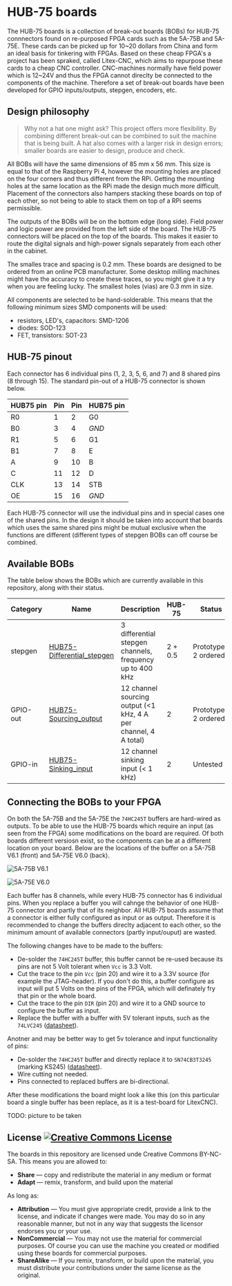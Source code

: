 # HUB-75 boards

The HUB-75 boards is a collection of break-out boards (BOBs) for HUB-75 connnectors found on re-purposed FPGA cards such as the 5A-75B and 5A-75E. These cards can be picked up for 10\~20 dollars from China and form an ideal basis for tinkering with FPGAs. Based on these cheap FPGA's a project has been spraked, called Litex-CNC, which aims to repurpose these cards to a cheap CNC controller. CNC-machines normally have field power which is 12\~24V and thus the FPGA cannot direclty be connected to the components of the machine. Therefore a set of break-out boards have been developed for GPIO inputs/outputs, stepgen, encoders, etc.

## Design philosophy
> Why not a hat one might ask? This project offers more flexibility. By combining different break-out can be combined to suit the machine that is being built. A hat also comes with a larger risk in design errors; smaller boards are easier to design, produce and check.

All BOBs will have the same dimensions of 85 mm x 56 mm. This size is equal to that of the Raspberry Pi 4, however the mounting holes are placed on the four corners and thus different from the RPi. Getting the mounting holes at the same location as the RPi made the design much more difficult. Placement of the connectors also hampers stacking these boards on top of each other, so not being to able to stack them on top of a RPi seems permissible.

The outputs of the BOBs will be on the bottom edge (long side). Field power and logic power are provided from the left side of the board. The HUB-75 connectors will be placed on the top of the boards. This makes it easier to route the digital signals and high-power signals separately from each other in the cabinet.

The smalles trace and spacing is 0.2 mm. These boards are designed to be ordered from an online PCB manufacturer. Some desktop milling machines might have the accuracy to create these traces, so you might give it a try when you are feeling lucky. The smallest holes (vias) are 0.3 mm in size.

All components are selected to be hand-solderable. This means that the following minimum sizes SMD components will be used:
- resistors, LED's, capacitors: SMD-1206
- diodes: SOD-123
- FET, transistors: SOT-23

## HUB-75 pinout
Each connector has 6 individual pins (1, 2, 3, 5, 6, and 7) and 8 shared pins (8 through 15). The standard pin-out of a HUB-75 connector is shown below.

| HUB75 pin | Pin   | Pin   | HUB75 pin |
|-----------|-------|-------|-----------|
| R0        | 1     | 2     | G0        |
| B0        | 3     | 4     | *GND*     |
| R1        | 5     | 6     | G1        |
| B1        | 7     | 8     | E         |
| A         | 9     | 10    | B         |
| C         | 11    | 12    | D         |
| CLK       | 13    | 14    | STB       |
| OE        | 15    | 16    | *GND*     |

Each HUB-75 connector will use the individual pins and in special cases one of the shared pins. In the design it should be taken into account that boards which uses the same shared pins might be mutual exclusive when the functions are different (different types of stepgen BOBs can off course be combined.

## Available BOBs
The table below shows the BOBs which are currently available in this repository, along with their status.

| Category  | Name                                                     | Description                                                     | HUB-75    | Status            |
|-----------|----------------------------------------------------------|-----------------------------------------------------------------|-----------|---------------------|
| stepgen   | [HUB75-Differential_stepgen](HUB75-Differential_stepgen) | 3 differential stepgen channels, frequency up to 400 kHz        | 2 + 0.5   | Prototype-2 ordered | 
| GPIO-out  | [HUB75-Sourcing_output](HUB75-Sourcing_output)           | 12 channel sourcing output (<1 kHz, 4 A per channel, 4 A total) | 2         | Prototype-2 ordered | 
| GPIO-in   | [HUB75-Sinking_input](HUB75-Sinking_input)               | 12 channel sinking input (< 1 kHz)                              | 2         | Untested          |

## Connecting the BOBs to your FPGA
On both the 5A-75B and the 5A-75E the `74HC245T` buffers are hard-wired as outputs. To be able to use the HUB-75 boards which require an input (as seen from the FPGA) some modifications on the board are required. Of both boards different versiosn exist, so the components can be at a different location on your board. Below are the locations of the buffer on a 5A-75B V6.1 (front) and 5A-75E V6.0 (back).

![5A-75B V6.1](images/cl-5a-75b-v61-front-annotated.jpg)

![5A-75E V6.0](images/cl-5a-75e-v60-back.jpg)

Each buffer has 8 channels, while every HUB-75 connector has 6 individual pins. When you replace a buffer you will cahnge the behavior of one HUB-75 connector and partly that of its neighbor. All HUB-75 boards assume that a connector is either fully configured as input or as output. Therefore it is recommended to change the buffers direclty adjacent to each other, so the minimum amount of available connectors (partly input/ouput) are wasted.

The following changes have to be made to the buffers:
* De-solder the `74HC245T` buffer, this buffer cannot be re-used because its pins are not 5 Volt tolerant when `Vcc` is 3.3 Volt.
* Cut the trace to the pin `Vcc` (pin 20) and wire it to a 3.3V source (for example the JTAG-header). If you don't do this, a buffer configure as input will put 5 Volts on the pins of the FPGA, which will definately fry that pin or the whole board.
* Cut the trace to the pin `DIR` (pin 20) and wire it to a GND source to configure the buffer as input.
* Replace the buffer with a buffer with 5V tolerant inputs, such as the `74LVC245` ([datasheet](https://www.ti.com/lit/ds/symlink/sn74lvc245a.pdf)).

Anotner and may be better way to get 5v tolerance and input functionality of pins:
* De-solder the `74HC245T` buffer and directly replace it to `SN74CB3T3245` (marking KS245)  ([datasheet](https://www.ti.com/lit/gpn/sn74cb3t3245)).
* Wire cutting not needed.
* Pins connected to replaced buffers are bi-directional.

After these modifications the board might look a like this (on this particular board a single buffer has been replace, as it is a test-board for LitexCNC).

TODO: picture to be taken

## License <a rel="license" href="http://creativecommons.org/licenses/by-nc-sa/4.0/"><img alt="Creative Commons License" style="border-width:0" src="https://i.creativecommons.org/l/by-nc-sa/4.0/80x15.png" /></a>
The boards in this repository are licensed unde Creative Commons BY-NC-SA. This means you are allowed to:
* **Share** — copy and redistribute the material in any medium or format
* **Adapt** — remix, transform, and build upon the material

As long as:
* **Attribution** — You must give appropriate credit, provide a link to the license, and indicate if changes were made. You may do so in any reasonable manner, but not in any way that suggests the licensor endorses you or your use.
* **NonCommercial** — You may not use the material for  commercial purposes. Of course you can use the machine you created or modified using these boards for commercial purposes. 
* **ShareAlike** — If you remix, transform, or build upon the material, you must distribute your contributions under the  same license  as the original.
